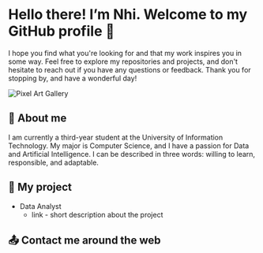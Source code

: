 <!--
**tnhi1821/tnhi1821** is a ✨ _special_ ✨ repository because its `README.md` (this file) appears on your GitHub profile -->

# Hello there! I’m Nhi. Welcome to my GitHub profile 🎉
I hope you find what you're looking for and that my work inspires you in some way. Feel free to explore my repositories and projects, and don't hesitate to reach out if you have any questions or feedback. Thank you for stopping by, and have a wonderful day!

![Pixel Art Gallery](https://github.com/tnhi1821/tnhi1821/assets/127578200/75e92332-3808-453d-9eef-6a2c0c6f6920)

## 🌻 About me
I am currently a third-year student at the University of Information Technology. My major is Computer Science, and I have a passion for Data and Artificial Intelligence. I can be described in three words: willing to learn, responsible, and adaptable.

## 🚀 My project
- Data Analyst
    - link - short description about the project

## 📤 Contact me around the web

